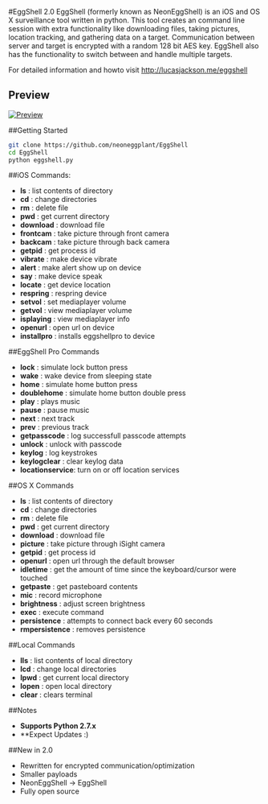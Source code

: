 #EggShell 2.0
EggShell (formerly known as NeonEggShell) is an iOS and OS X surveillance tool written in python.  This tool creates an command line session with extra functionality like downloading files, taking pictures, location tracking, and gathering data on a target.  Communication between server and target is encrypted with a random 128 bit AES key. EggShell also has the functionality to switch between and handle multiple targets.

For detailed information and howto visit http://lucasjackson.me/eggshell

## Preview

[![Preview](http://lucasjackson.me/eggshell/images/preview1.png)](http://lucasjackson.me/eggshell)


##Getting Started
```sh
git clone https://github.com/neoneggplant/EggShell
cd EggShell
python eggshell.py
```

##iOS Commands:
* **ls**             : list contents of directory
* **cd**             : change directories
* **rm**             : delete file
* **pwd**            : get current directory
* **download**       : download file
* **frontcam**       : take picture through front camera
* **backcam**        : take picture through back camera
* **getpid**         : get process id
* **vibrate**        : make device vibrate
* **alert**          : make alert show up on device
* **say**            : make device speak
* **locate**         : get device location
* **respring**       : respring device
* **setvol**         : set mediaplayer volume
* **getvol**         : view mediaplayer volume
* **isplaying**      : view mediaplayer info
* **openurl**        : open url on device
* **installpro**     : installs eggshellpro to device


##EggShell Pro Commands
* **lock**           : simulate lock button press
* **wake**           : wake device from sleeping state
* **home**           : simulate home button press
* **doublehome**     : simulate home button double press
* **play**           : plays music
* **pause**          : pause music
* **next**           : next track
* **prev**           : previous track
* **getpasscode**    : log successfull passcode attempts
* **unlock**         : unlock with passcode
* **keylog**         : log keystrokes
* **keylogclear**    : clear keylog data
* **locationservice**: turn on or off location services


##OS X Commands
* **ls**             : list contents of directory
* **cd**             : change directories
* **rm**             : delete file
* **pwd**            : get current directory
* **download**       : download file
* **picture**        : take picture through iSight camera
* **getpid**         : get process id
* **openurl**        : open url through the default browser
* **idletime**       : get the amount of time since the keyboard/cursor were touched
* **getpaste**       : get pasteboard contents
* **mic**            : record microphone
* **brightness**     : adjust screen brightness
* **exec**           : execute command
* **persistence**    : attempts to connect back every 60 seconds
* **rmpersistence**  : removes persistence


##Local Commands
* **lls**            : list contents of local directory
* **lcd**            : change local directories
* **lpwd**           : get current local directory
* **lopen**          : open local directory
* **clear**          : clears terminal

##Notes
* **Supports Python 2.7.x**
* **Expect Updates :)

##New in 2.0
* Rewritten for encrypted communication/optimization
* Smaller payloads
* NeonEggShell -> EggShell
* Fully open source
